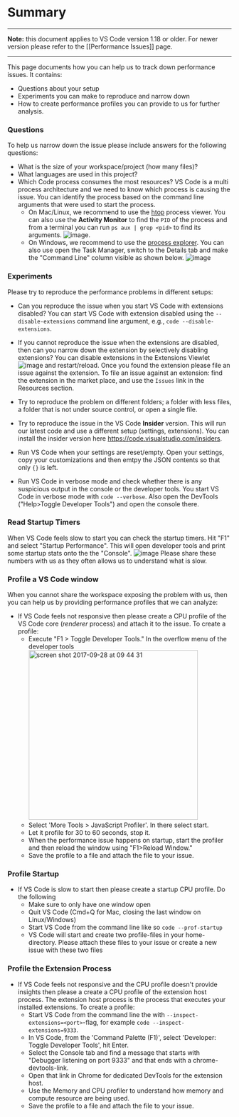 # Summary


***

**Note:** this document applies to VS Code version 1.18 or older. For newer version please refer to the [[Performance Issues]] page.

***

This page documents how you can help us to track down performance issues. It contains:
- Questions about your setup
- Experiments you can make to reproduce and narrow down 
- How to create performance profiles you can provide to us for further analysis.

### Questions
To help us narrow down the issue please include answers for the following questions:
- What is the size of your workspace/project (how many files)? 
- What languages are used in this project?
- Which Code process consumes the most resources? VS Code is a multi process architecture and we need to know which process is causing the issue. You can identify the process based on the command line arguments that were used to start the process. 
  - On Mac/Linux, we recommend to use the [htop](http://hisham.hm/htop/) process viewer. You can also use the **Activity Monitor** to find the `PID` of the process and from a terminal you can run `ps aux | grep <pid>` to find its arguments. 
![image](https://cloud.githubusercontent.com/assets/900690/18907063/65806550-856a-11e6-8b2e-83da9111445d.png).
  - On Windows, we recommend to use the [process explorer](https://docs.microsoft.com/en-us/sysinternals/downloads/process-explorer). You can also use open the Task Manager, switch to the Details tab and make the "Command Line" column visible as shown below. 
![image](https://user-images.githubusercontent.com/172399/31660413-9fac1f02-b337-11e7-96fb-859c659b28f9.png)

### Experiments
Please try to reproduce the performance problems in different setups:

- Can you reproduce the issue when you start VS Code with extensions disabled? You can start VS Code with extension disabled using the `--disable-extensions` command line argument, e.g., `code --disable-extensions`. 

- If you cannot reproduce the issue when the extensions are disabled, then can you narrow down the extension by selectively disabling extensions? You can disable extensions in the Extensions Viewlet 
![image](https://user-images.githubusercontent.com/172399/31659646-243280d4-b335-11e7-9980-8666a32dba52.png) 
and restart/reload. Once you found the extension please file an issue against the extension. To file an issue against an extension: find the extension in the market place, and use the `Issues` link in the Resources section.

- Try to reproduce the problem on different folders; a folder with less files, a folder that is not under source control, or open a single file.

- Try to reproduce the issue in the VS Code **Insider** version. This will run our latest code and use a different setup (settings, extensions). You can install the insider version here https://code.visualstudio.com/insiders.

- Run VS Code when your settings are reset/empty. Open your settings, copy your customizations and then emtpy the JSON contents so that only `{}` is left.

- Run VS Code in verbose mode and check whether there is any suspicious output in the console or the developer tools. You start VS Code in verbose mode with `code --verbose`. Also open the DevTools ("Help>Toggle Developer Tools") and open the console there.

### Read Startup Timers
When VS Code feels slow to start you can check the startup timers. Hit "F1" and select "Startup Performance". This will open developer tools and print some startup stats onto the the "Console". 
![image](https://user-images.githubusercontent.com/172399/32089769-3df19924-baec-11e7-9654-e199e1ab8c92.png)
Please share these numbers with us as they often allows us to understand what is slow.

### Profile a VS Code window
When you cannot share the workspace exposing the problem with us, then you can help us by providing performance profiles that we can analyze:

- If VS Code feels not responsive then please create a CPU profile of the VS Code core (_renderer_ process) and attach it to the issue. To create a profile:
  -  Execute "F1 > Toggle Developer Tools." In the overflow menu of the developer tools <img width="380" alt="screen shot 2017-09-28 at 09 44 31" src="https://user-images.githubusercontent.com/1794099/30954796-d1be9e30-a431-11e7-959e-495d234c37c6.png">
  - Select 'More Tools > JavaScript Profiler'. In there select start.
  - Let it profile for 30 to 60 seconds, stop it.
  - When the performance issue happens on startup, start the profiler and then reload the window using "F1>Reload Window."
  - Save the profile to a file and attach the file to your issue. 

### Profile Startup
- If VS Code is slow to start then please create a startup CPU profile. Do the following
  - Make sure to only have one window open
  - Quit VS Code (Cmd+Q for Mac, closing the last window on Linux/Windows)
  - Start VS Code from the command line like so `code --prof-startup`
  - VS Code will start and create two profile-files in your home-directory. Please attach these files to your issue or create a new issue with these two files

### Profile the Extension Process
- If VS Code feels not responsive and the CPU profile doesn't provide insights then please a create a CPU profile of the extension host process. The extension host process is the process that executes your installed extensions. To create a profile:
  - Start VS Code from the command line the with `--inspect-extensions=<port>`-flag, for example `code --inspect-extensions=9333`.
  - In VS Code, from the 'Command Palette (F1)', select 'Developer: Toggle Developer Tools', hit Enter.
  - Select the Console tab and find a message that starts with "Debugger listening on port 9333" and that ends with a chrome-devtools-link.
  - Open that link in Chrome for dedicated DevTools for the extension host.
  - Use the Memory and CPU profiler to understand how memory and compute resource are being used.
  - Save the profile to a file and attach the file to your issue. 
